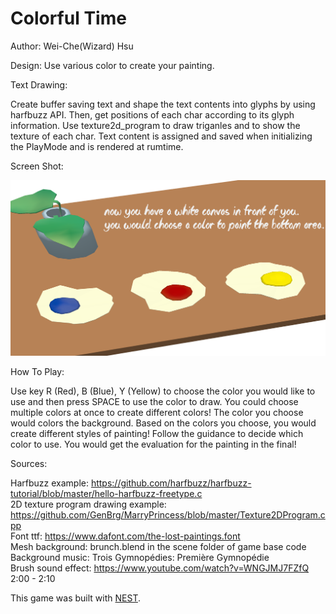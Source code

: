 # Colorful Time

Author: Wei-Che(Wizard) Hsu

Design: Use various color to create your painting.

Text Drawing: 

Create buffer saving text and shape the text contents into glyphs by using harfbuzz API. Then, get positions of each char according to its glyph information. Use texture2d_program to draw triganles and to show the texture of each char. Text content is assigned and saved when initializing the PlayMode and is rendered at rumtime.

Screen Shot:

![Screen Shot](screenshot.png)

How To Play:

Use key R (Red), B (Blue), Y (Yellow) to choose the color you would like to use and then press SPACE to use the color to draw. You could choose multiple colors at once to create different colors! The color you choose would colors the background. Based on the colors you choose, you would create different styles of painting! Follow the guidance to decide which color to use. You would get the evaluation for the painting in the final!

Sources: 

Harfbuzz example: https://github.com/harfbuzz/harfbuzz-tutorial/blob/master/hello-harfbuzz-freetype.c \
2D texture program drawing example: https://github.com/GenBrg/MarryPrincess/blob/master/Texture2DProgram.cpp \
Font ttf: https://www.dafont.com/the-lost-paintings.font \
Mesh background: brunch.blend in the scene folder of game base code \
Background music: Trois Gymnopédies: Première Gymnopédie \
Brush sound effect: https://www.youtube.com/watch?v=WNGJMJ7FZfQ 2:00 - 2:10

This game was built with [NEST](NEST.md).



